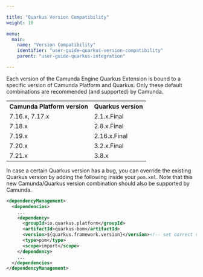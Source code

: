 ```yaml
---

title: "Quarkus Version Compatibility"
weight: 10

menu:
  main:
    name: "Version Compatibility"
    identifier: "user-guide-quarkus-version-compatibility"
    parent: "user-guide-quarkus-integration"

---
```


Each version of the Camunda Engine Quarkus Extension is bound to a specific version of Camunda Platform and Quarkus. 
Only these default combinations are recommended (and supported) by Camunda.

<table class="table table-striped">
  <tr>
    <th>Camunda Platform version</th>
    <th>Quarkus version</th>
  </tr>
  <tr>
    <td>7.16.x, 7.17.x</td>
    <td>2.1.x.Final</td>
  </tr>
  <tr>
    <td>7.18.x</td>
    <td>2.8.x.Final</td>
  </tr>
  <tr>
    <td>7.19.x</td>
    <td>2.16.x.Final</td>
  </tr>
  <tr>
    <td>7.20.x</td>
    <td>3.2.x.Final</td>
  </tr>
  <tr>
    <td>7.21.x</td>
    <td>3.8.x</td>
  </tr>
</table>

In case a certain Quarkus version has a bug, you can override the existing Quarkus version by adding the following
inside your `pom.xml`. Note that this new Camunda/Quarkus version combination should also be supported by Camunda.

```xml
<dependencyManagement>
  <dependencies>
    ...
    <dependency>
      <groupId>io.quarkus.platform</groupId>
      <artifactId>quarkus-bom</artifactId>
      <version>${quarkus.framework.version}</version><!-- set correct version here -->
      <type>pom</type>
      <scope>import</scope>
    </dependency>
    ...
  </dependencies>
</dependencyManagement>
```
